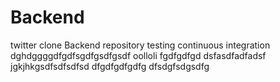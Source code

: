 # Backend
twitter clone Backend repository
testing continuous integration
dghdggggdfgdfsgdfgsdfgsdf
oolloli
fgdfgdfgd
dsfasdfadfadsf
jgkjhkgsdfsdfsdfsd
dfgdfgdfgdfg
dfsdgfsdgsdfg
